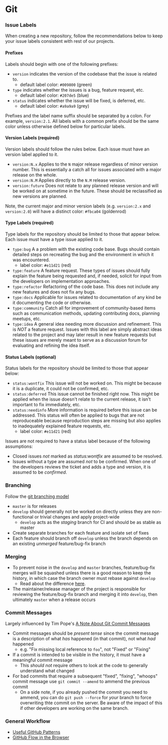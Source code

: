 # Git

### Issue Labels

When creating a new repository, follow the recommendations below to keep your issue labels consistent with rest of our projects.

#### Prefixes

Labels should begin with one of the following prefixes:

- `version` indicates the version of the codebase that the issue is related to.
    - default label color: `#009800` (green)
- `type` indicates whether the issues is a bug, feature request, etc.
    - default label color: `#207de5` (blue)
- `status` indicates whether the issue will be fixed, is deferred, etc.
    - default label color: `#a9a9a9` (grey)

Prefixes and the label name suffix should be separated by a colon. For example, `version:2.1`. All labels with a common prefix should be the same color unless otherwise defined below for particular labels.

#### Version Labels (required)

Version labels should follow the rules below. Each issue must have an version label applied to it.

- `version:N.x` Applies to the `N` major release regardless of minor version number. This is essentially a catch all for issues associated with a major release on the whole.
- `version:N.M` Applies directly to the `N.M` release version.
- `version:future` Does not relate to any planned release version and will be worked on at sometime in the future. These should be reclassified as new versions are planned.

Note, the current major and minor version labels (e.g. `version:2.x` and `version:2.0`) will have a distinct color: `#fbca04` (goldenrod)

#### Type Labels (required)

Type labels for the repository should be limited to those that appear below. Each issue must have a type issue applied to it.

- `type:bug` A a problem with the existing code base. Bugs should contain detailed steps on recreating the bug and the environment in which it was encountered.
    - label color: `#e11d21` (red)
- `type:feature` A feature request. These types of issues should fully explain the feature being requested and, if needed, solicit for input from the developers on implementation approaches.
- `type:refactor` Refactoring of the code base. This does not include any new features and does not fix any bugs.
- `type:docs` Applicable for issues related to documentation of any kind be it documenting the code or otherwise.
- `type:community` Catch all for improvement of community-based items such as communication methods, updating contributing docs, planning meetups, etc.
- `type:idea` A general idea needing more discussion and refinement. This is _NOT_ a feature request. Issues with this label are simply abstract ideas related to the project and may later result in new feature requests but these issues are merely meant to serve as a discussion forum for evaluating and refining the idea itself.

#### Status Labels (optional)

Status labels for the repository should be limited to those that appear below:

- `status:wontfix` This issue will not be worked on. This might be because it is a duplicate, it could not be confirmed, etc.
- `status:deferred` This issue cannot be finished right now. This might be applied when the issue doesn't relate to the current release, it isn't important to fix immediately, etc.
- `status:needinfo` More information is required before this issue can be addressed. This status will often be applied to bugs that are not reproduceable because reproduction steps are missing but also applies to inadequately explained feature requests, etc.
    - label color: `#e11d21` (red)

Issues are not required to have a status label because of the following assumptions:

- Closed issues _not_ marked as _status:wontfix_ are assumed to be resolved.
- Issues without a type are assumed _not_ to be confirmed. When one of the developers reviews the ticket and adds a type and version, it is assumed to be _confirmed_.

### Branching

Follow the [git branching model](http://nvie.com/posts/a-successful-git-branching-model/)

- `master` is for releases
- `develop` should generally not be worked on directly unless they are non-functional or trivial changes and apply project-wide
    - `develop` acts as the _staging_ branch for CI and should be as stable as master
- Create separate branches for each feature and isolate set of fixes
- Each feature should branch off `develop` unless the branch depends on an existing _unmerged_ feature/bug-fix branch

### Merging

- To prevent noise in the `develop` and `master` branches, feature/bug-fix merges will be squashed unless there is a good reason to keep the history, in which case the branch owner must rebase against `develop`
    - Read about the difference [here](http://stackoverflow.com/a/2427520/407954).
- The maintainer/release manager of the project is responsible for reviewing the feature/bug-fix branch and merging it into `develop`, then ultimately `master` when a release occurs

### Commit Messages

Largely influenced by Tim Pope's [A Note About Git Commit Messages](http://tbaggery.com/2008/04/19/a-note-about-git-commit-messages.html)

- Commit messages should be _present tense_ since the commit message is a description of what _has_ happened (in that commit), not what _had_ happened
    - e.g. "Fix missing local reference to `foo`", not "Fixed" or "Fixing"
- If a commit is intended to be visible in the history, it must have a meaningful commit message
    - This _should not_ require others to look at the code to generally understand what changed
- For bad commits that require a subsequent "fixed", "fixing", "whoops" commit message use `git commit --amend` to ammend the previous commit
    - On a side note, if you already pushed the commit you need to ammend, you can do `git push --force` for _your_ branch to force overwriting thte commit on the server. Be aware of the impact of this if other developers are working on the same branch.

### General Workflow

- [Useful GitHub Patterns](http://blog.quickpeople.co.uk/2013/07/10/useful-github-patterns/)
- [GitHub Flow in the Browser](https://github.com/blog/1557-github-flow-in-the-browser)
